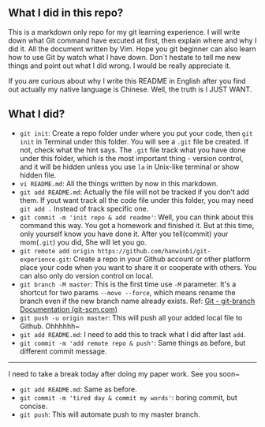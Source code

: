 ## What I did in this repo?
This is a markdown only repo for my git learning experience. I will write down what Git command have excuted at first, then explain where and why I did it. All the document written by Vim. Hope you git beginner can also learn how to use Git by watch what I have down. Don`t hestate to tell me new things and point out what I did wrong. I would be really appreciate it.

If you are curious about why I write this README in English after you find out actually my native language is Chinese. Well, the truth is I JUST WANT.

## What I did?
- `git init`: Create a repo folder under where you put your code, then `git init` in Terminal under this folder. You will see a `.git` file be created. If not, check what the hint says. The `.git` file track what you have done under this folder, which is the most important thing - version control, and it will be hidden unless you use `la` in Unix-like terminal or show hidden file. 
- `vi README.md`: All the things written by now in this markdown.
- `git add README.md`: Actually the file will not be tracked if you don't add them. If yout want track all the code file under this folder, you  may need `git add .` Instead of track specific one.
- `git commit -m 'init repo & add readme'`:  Well, you can think about this command this way. You got a homework and finished it. But at this time, only yourself know you have done it. After you tell(commit) your mom(`.git`) you did, She will let you go.
- `git remote add origin https://github.com/hanwinbi/git-experience.git`: Create a repo in your Github account or other platform place your code when you want to share it or cooperate with others. You can also only do version control on local.
- `git branch -M master`: This is the first time use `-M` parameter. It's a shortcut for two params `--move --force`, which means rename the branch even if the new branch name already exists. Ref: [Git - git-branch Documentation (git-scm.com)](https://git-scm.com/docs/git-branch)
- `git push -u origin master`: This will push all your added local file to Github. Ohhhhhh~
- `git add README.md`: I need to add this to track what I did after last `add`.
- `git commit -m 'add remote repo & push'`: Same things as before, but different commit message.

---

I need to take a break today after doing my paper work. See you soon~

- `git add README.md`: Same as before.
- `git commit -m 'tired day & commit my words'`: boring commit, but concise.
- `git push`: This will automate push to my master branch.
